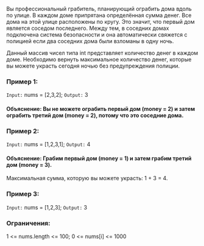 Вы профессиональный грабитель, планирующий ограбить дома вдоль по улице. В каждом доме припрятана определённая сумма денег.
Все дома на этой улице расположены по кругу. Это значит, что первый дом является соседом последнего. Между тем, в соседних домах подключена система безопасности
и она автоматически свяжется с полицией если два соседних дома были взломаны в одну ночь.

Данный массив чисел типа int представляет количество денег в каждом доме. Необходимо вернуть максимальное количество денег, которые вы можете украсть
сегодня ночью без предупреждения полиции.

### Пример 1:
`Input:` nums = [2,3,2]; `Output:` 3
#### Объяснение: Вы не можете ограбить первый дом (money = 2) и затем ограбить третий дом (money = 2), потому что это соседние дома.

### Пример 2:
`Input:` nums = [1,2,3,1]; `Output:` 4
#### Объяснение: Грабим первый дом (money = 1) и затем грабим третий дом (money = 3).
Максимальная сумма, которую вы можете украсть: 1 + 3 = 4.

### Пример 3:
`Input:` nums = [1,2,3]; `Output:` 3
 
### Ограничения:
1 <= nums.length <= 100; 0 <= nums[i] <= 1000

